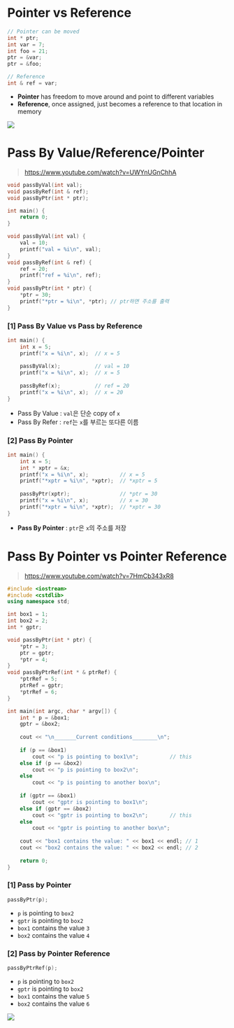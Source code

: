 # Pointer vs Reference

```c++
// Pointer can be moved
int * ptr;
int var = 7;
int foo = 21;
ptr = &var;
ptr = &foo;

// Reference 
int & ref = var;
```

- **Pointer** has freedom to move around and point to different variables
- **Reference**, once assigned, just becomes a reference to that location in memory

![](/Users/mac/Desktop/dev/TIL/c++/Screen%20Shot%202018-11-23%20at%209.53.25%20AM.png)



# Pass By Value/Reference/Pointer

> https://www.youtube.com/watch?v=UWYnUGnChhA

```c++
void passByVal(int val);
void passByRef(int & ref);
void passByPtr(int * ptr);

int main() {
    return 0;
}

void passByVal(int val) {
    val = 10;
    printf("val = %i\n", val);
}
void passByRef(int & ref) {
    ref = 20;
    printf("ref = %i\n", ref);
}
void passByPtr(int * ptr) {
    *ptr = 30;
    printf("*ptr = %i\n", *ptr); // ptr하면 주소를 출력
}
```



### [1] Pass By Value vs Pass by Reference

```c++
int main() {
    int x = 5;
    printf("x = %i\n", x); 	// x = 5
    
    passByVal(x); 			// val = 10
    printf("x = %i\n", x); 	// x = 5
    
    passByRef(x);			// ref = 20
    printf("x = %i\n", x);	// x = 20
}
```

- Pass By Value : `val`은 단순 copy of `x`
- Pass By Refer : `ref`는 `x`를 부르는 또다른 이름



### [2] Pass By Pointer

```c++
int main() {
    int x = 5;
    int * xptr = &x;
    printf("x = %i\n", x);			// x = 5
    printf("*xptr = %i\n", *xptr);	// *xptr = 5
    
    passByPtr(xptr);				// *ptr = 30
    printf("x = %i\n", x);			// x = 30
    printf("*xptr = %i\n", *xptr);	// *xptr = 30
}
```

- **Pass By Pointer** : `ptr`은 `x`의 주소를 저장



# Pass By Pointer vs Pointer Reference

> https://www.youtube.com/watch?v=7HmCb343xR8

```c++
#include <iostream>
#include <cstdlib>
using namespace std;

int box1 = 1;
int box2 = 2;
int * gptr;

void passByPtr(int * ptr) {
    *ptr = 3;
    ptr = gptr;
    *ptr = 4;
}
void passByPtrRef(int * & ptrRef) {
    *ptrRef = 5;
    ptrRef = gptr;
    *ptrRef = 6;
}

int main(int argc, char * argv[]) {
    int * p = &box1;
    gptr = &box2;
    
    cout << "\n_______Current conditions________\n";
    
    if (p == &box1)
        cout << "p is pointing to box1\n";			// this
    else if (p == &box2)
        cout << "p is pointing to box2\n";
    else
        cout << "p is pointing to another box\n";
    
    if (gptr == &box1)
        cout << "gptr is pointing to box1\n";
    else if (gptr == &box2)
        cout << "gptr is pointing to box2\n";		// this
    else
        cout << "gptr is pointing to another box\n";
    
    cout << "box1 contains the value: " << box1 << endl; // 1
    cout << "box2 contains the value: " << box2 << endl; // 2
    
    return 0;
}
```



### [1] Pass by Pointer

```c++
passByPtr(p);
```

- `p` is pointing to `box2`
- `gptr` is pointing to `box2`
- `box1` contains the value `3`
- `box2` contains the value `4`



### [2] Pass by Pointer Reference

```c++
passByPtrRef(p);
```

- `p` is pointing to `box2`
- `gptr` is pointing to `box2`
- `box1` contains the value `5`
- `box2` contains the value `6`



![](/Users/mac/Desktop/dev/TIL/c++/screenshot.png)